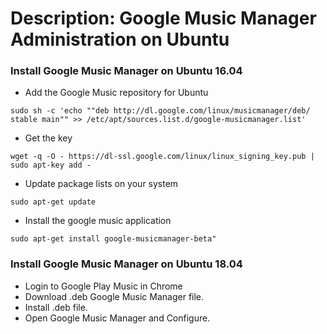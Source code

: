 # Description: Google Music Manager Administration on Ubuntu

### Install Google Music Manager on Ubuntu 16.04
- Add the Google Music repository for Ubuntu
```
sudo sh -c 'echo ""deb http://dl.google.com/linux/musicmanager/deb/ stable main"" >> /etc/apt/sources.list.d/google-musicmanager.list'
```
- Get the key
```
wget -q -O - https://dl-ssl.google.com/linux/linux_signing_key.pub | sudo apt-key add -
```
- Update package lists on your system
```
sudo apt-get update
```
- Install the google music application
```
sudo apt-get install google-musicmanager-beta"
```

### Install Google Music Manager on Ubuntu 18.04
- Login to Google Play Music in Chrome
- Download .deb Google Music Manager file.
- Install .deb file.
- Open Google Music Manager and Configure.
